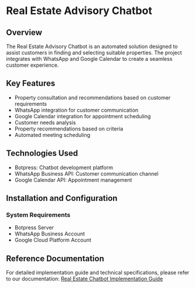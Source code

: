 # Real Estate Advisory Chatbot

## Overview

The Real Estate Advisory Chatbot is an automated solution designed to assist customers in finding and selecting suitable properties. The project integrates with WhatsApp and Google Calendar to create a seamless customer experience.

## Key Features

- Property consultation and recommendations based on customer requirements
- WhatsApp integration for customer communication
- Google Calendar integration for appointment scheduling
- Customer needs analysis
- Property recommendations based on criteria
- Automated meeting scheduling

## Technologies Used

- Botpress: Chatbot development platform
- WhatsApp Business API: Customer communication channel
- Google Calendar API: Appointment management

## Installation and Configuration

### System Requirements

- Botpress Server
- WhatsApp Business Account
- Google Cloud Platform Account

## Reference Documentation

For detailed implementation guide and technical specifications, please refer to our documentation:
[Real Estate Chatbot Implementation Guide](https://drive.google.com/file/d/18MsbqXsiI6OFmxqEvHOG9FqtTajeqUfg/view?usp=sharing)
